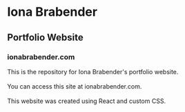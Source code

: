 # Iona Brabender
## Portfolio Website
### ionabrabender.com

This is the repository for Iona Brabender's portfolio website.<br></br>
You can access this site at ionabrabender.com.<br></br>
This website was created using React and custom CSS.
